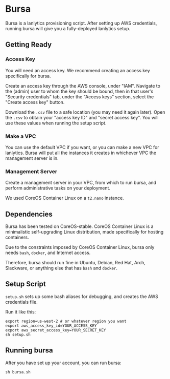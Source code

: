 Bursa
=====

Bursa is a lanlytics provisioning script.
After setting up AWS credentials,
running bursa will give you a fully-deployed lanlytics setup.


Getting Ready
-------------

### Access Key

You will need an access key.
We recommend creating an access key specifically for bursa.

Create an access key through the AWS console, under "IAM".
Navigate to the (admin) user to whom the key should be bound,
then in that user's "Security credentials" tab,
under the "Access keys" section,
select the "Create access key" button.

Download the `.csv` file to a safe location
(you may need it again later).
Open the `.csv` to obtain your "access key ID" and "secret access key".
You will use these values when running the setup script.

### Make a VPC

You can use the default VPC if you want,
or you can make a new VPC for lanlytics.
Bursa will put all the instances it creates
in whichever VPC the management server is in.

### Management Server

Create a management server in your VPC,
from which to run bursa,
and perform administrative tasks on your deployment.

We used CoreOS Container Linux on a `t2.nano` instance.


Dependencies
------------

Bursa has been tested on CoreOS-stable.
CoreOS Container Linux is a minimalistic self-upgrading Linux distribution,
made specifically for hosting containers.

Due to the constraints imposed by CoreOS Container Linux,
bursa only needs `bash`, `docker`, and Internet access.

Therefore,
bursa should run fine in Ubuntu, Debian, Red Hat, Arch, Slackware,
or anything else that has `bash` and `docker`.


Setup Script
-------------

`setup.sh` sets up some bash aliases for debugging,
and creates the AWS credentials file.

Run it like this:

    export region=us-west-2 # or whatever region you want
    export aws_access_key_id=YOUR_ACCESS_KEY
    export aws_secret_access_key=YOUR_SECRET_KEY
    sh setup.sh


Running bursa
-------------

After you have set up your account, you can run bursa:

    sh bursa.sh
